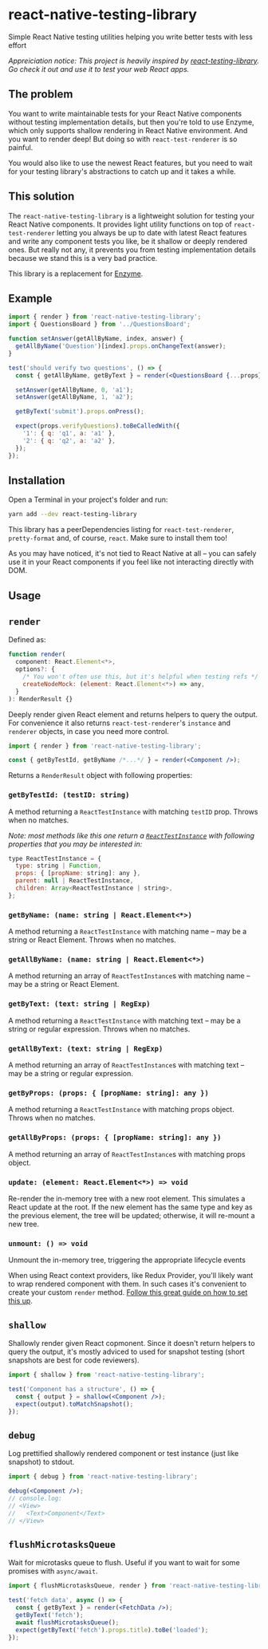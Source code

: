 # react-native-testing-library

Simple React Native testing utilities helping you write better tests with less effort

_Appreiciation notice: This project is heavily inspired by [react-testing-library](https://github.com/kentcdodds/react-testing-library). Go check it out and use it to test your web React apps._

## The problem

You want to write maintainable tests for your React Native components without testing implementation details, but then you're told to use Enzyme, which only supports shallow rendering in React Native environment. And you want to render deep! But doing so with `react-test-renderer` is so painful.

You would also like to use the newest React features, but you need to wait for your testing library's abstractions to catch up and it takes a while.

## This solution

The `react-native-testing-library` is a lightweight solution for testing your React Native components. It provides light utility functions on top of `react-test-renderer` letting you always be up to date with latest React features and write any component tests you like, be it shallow or deeply rendered ones. But really not any, it prevents you from testing implementation details because we stand this is a very bad practice.

This library is a replacement for [Enzyme](http://airbnb.io/enzyme/).

## Example

```jsx
import { render } from 'react-native-testing-library';
import { QuestionsBoard } from '../QuestionsBoard';

function setAnswer(getAllByName, index, answer) {
  getAllByName('Question')[index].props.onChangeText(answer);
}

test('should verify two questions', () => {
  const { getAllByName, getByText } = render(<QuestionsBoard {...props} />);

  setAnswer(getAllByName, 0, 'a1');
  setAnswer(getAllByName, 1, 'a2');

  getByText('submit').props.onPress();

  expect(props.verifyQuestions).toBeCalledWith({
    '1': { q: 'q1', a: 'a1' },
    '2': { q: 'q2', a: 'a2' },
  });
});
```

## Installation

Open a Terminal in your project's folder and run:

```sh
yarn add --dev react-testing-library
```

This library has a peerDependencies listing for `react-test-renderer`, `pretty-format` and, of course, `react`. Make sure to install them too!

As you may have noticed, it's not tied to React Native at all – you can safely use it in your React components if you feel like not interacting directly with DOM.

## Usage

## `render`

Defined as:

```jsx
function render(
  component: React.Element<*>,
  options?: {
    /* You won't often use this, but it's helpful when testing refs */
    createNodeMock: (element: React.Element<*>) => any,
  }
): RenderResult {}
```

Deeply render given React element and returns helpers to query the output. For convenience it also returns `react-test-renderer`'s `instance` and `renderer` objects, in case you need more control.

```jsx
import { render } from 'react-native-testing-library';

const { getByTestId, getByName /*...*/ } = render(<Component />);
```

Returns a `RenderResult` object with following properties:

### `getByTestId: (testID: string)`

A method returning a `ReactTestInstance` with matching `testID` prop. Throws when no matches.

_Note: most methods like this one return a [`ReactTestInstance`](https://reactjs.org/docs/test-renderer.html#testinstance) with following properties that you may be interested in:_

```jsx
type ReactTestInstance = {
  type: string | Function,
  props: { [propName: string]: any },
  parent: null | ReactTestInstance,
  children: Array<ReactTestInstance | string>,
};
```

### `getByName: (name: string | React.Element<*>)`

A method returning a `ReactTestInstance` with matching name – may be a string or React Element. Throws when no matches.

### `getAllByName: (name: string | React.Element<*>)`

A method returning an array of `ReactTestInstance`s with matching name – may be a string or React Element.

### `getByText: (text: string | RegExp)`

A method returning a `ReactTestInstance` with matching text – may be a string or regular expression. Throws when no matches.

### `getAllByText: (text: string | RegExp)`

A method returning an array of `ReactTestInstance`s with matching text – may be a string or regular expression.

### `getByProps: (props: { [propName: string]: any })`

A method returning a `ReactTestInstance` with matching props object. Throws when no matches.

### `getAllByProps: (props: { [propName: string]: any })`

A method returning an array of `ReactTestInstance`s with matching props object.

### `update: (element: React.Element<*>) => void`

Re-render the in-memory tree with a new root element. This simulates a React update at the root. If the new element has the same type and key as the previous element, the tree will be updated; otherwise, it will re-mount a new tree.

### `unmount: () => void`

Unmount the in-memory tree, triggering the appropriate lifecycle events

When using React context providers, like Redux Provider, you'll likely want to wrap rendered component with them. In such cases it's convenient to create your custom `render` method. [Follow this great guide on how to set this up](https://github.com/kentcdodds/react-testing-library#custom-render).

## `shallow`

Shallowly render given React copmonent. Since it doesn't return helpers to query the output, it's mostly adviced to used for snapshot testing (short snapshots are best for code reviewers).

```jsx
import { shallow } from 'react-native-testing-library';

test('Component has a structure', () => {
  const { output } = shallow(<Component />);
  expect(output).toMatchSnapshot();
});
```

## `debug`

Log prettified shallowly rendered component or test instance (just like snapshot) to stdout.

```jsx
import { debug } from 'react-native-testing-library';

debug(<Component />);
// console.log:
// <View>
//   <Text>Component</Text>
// </View>
```

## `flushMicrotasksQueue`

Wait for microtasks queue to flush. Useful if you want to wait for some promises with `async/await`.

```jsx
import { flushMicrotasksQueue, render } from 'react-native-testing-library';

test('fetch data', async () => {
  const { getByText } = render(<FetchData />);
  getByText('fetch');
  await flushMicrotasksQueue();
  expect(getByText('fetch').props.title).toBe('loaded');
});
```
